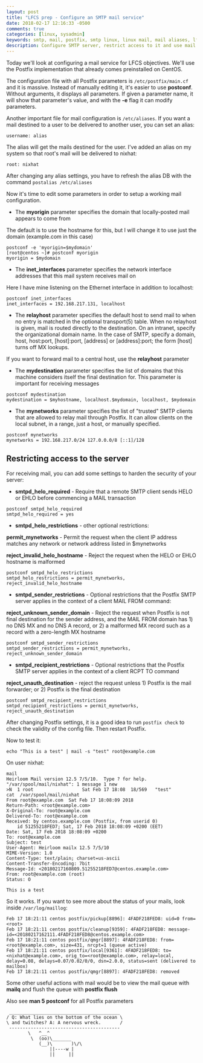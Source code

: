 ```yaml
---
layout: post
title: "LFCS prep - Configure an SMTP mail service"
date: 2018-02-17 12:16:33 -0500
comments: true
categories: [linux, sysadmin]
keywords: smtp, mail, postfix, smtp linux, linux mail, mail aliases, lfcs, rhcsa, lfcsa
description: Configure SMTP server, restrict access to it and use mail aliases
---
```


Today we'll look at configuring a mail service for LFCS objectives. We'll use the Postfix implementation that already comes preinstalled  on CentOS.

<!-- more -->

The configuration file with all Postfix parameters is <code>/etc/postfix/main.cf</code> and it is massive. Instead of manually editing it, it's easier to use **postconf**. Without arguments, it displays all parameters. If given a parameter name, it will show that parameter's value, and with the **-e** flag it can modify parameters.

Another important file for mail configuration is <code>/etc/aliases</code>. If you want a mail destined to a user to be delivered to another user, you can set an alias:

``` 
username: alias 
```

The alias will get the mails destined for the user. I've added an alias on my system so that root's mail will be delivered to nixhat:

``` 
root: nixhat
```

After changing any alias settings, you have to refresh the alias DB with the command <code>postalias /etc/aliases</code>

Now it's time to edit some parameters in order to setup a working mail configuration. 

* The **myorigin** parameter specifies the domain that locally-posted mail appears to come from 

The default is to use the hostname for this, but I will change it to use just the domain (example.com in this case)

``` 
postconf -e 'myorigin=$mydomain'
[root@centos ~]# postconf myorigin
myorigin = $mydomain
```

* The **inet_interfaces** parameter specifies the network interface addresses that this mail system receives mail on

Here I have mine listening on the Ethernet interface in addition to localhost:

``` 
postconf inet_interfaces
inet_interfaces = 192.168.217.131, localhost
```

* The **relayhost** parameter specifies the default host to send mail to when no entry is matched in the optional transport(5) table. When no relayhost is given, mail is routed directly to the destination. On an intranet, specify the organizational domain name. In the case of SMTP, specify a domain, host, host:port, [host]:port, [address] or [address]:port; the form [host] turns off MX lookups.

If you want to forward mail to a central host, use the **relayhost** parameter

* The **mydestination** parameter specifies the list of domains that this machine considers itself the final destination for. This parameter is important for receiving messages 

``` 
postconf mydestination
mydestination = $myhostname, localhost.$mydomain, localhost, $mydomain
```

* The **mynetworks** parameter specifies the list of "trusted" SMTP clients that are allowed to relay mail through Postfix. It can allow clients on the local subnet, in a range, just a host, or manually specified.

``` 
postconf mynetworks
mynetworks = 192.168.217.0/24 127.0.0.0/8 [::1]/128
```

## Restricting access to the server 

For receiving mail, you can add some settings to harden the security of your server:

* **smtpd_helo_required** - Require that a remote SMTP client sends HELO or EHLO before commencing a MAIL transaction

``` 
postconf smtpd_helo_required
smtpd_helo_required = yes
```

* **smtpd_helo_restrictions** - other optional restrictions: 

**permit_mynetworks** - Permit the request when the client IP address matches any network or network address listed in $mynetworks

 **reject_invalid_helo_hostname** - Reject the request when the HELO or EHLO hostname is malformed

``` 
postconf smtpd_helo_restrictions
smtpd_helo_restrictions = permit_mynetworks, reject_invalid_helo_hostname
```

* **smtpd_sender_restrictions** - Optional restrictions that the Postfix SMTP server applies in the context of a client MAIL FROM command:

**reject_unknown_sender_domain** - Reject the request when Postfix is not final destination for the sender address, and the MAIL FROM domain has 1) no DNS MX and no DNS A record, or 2) a malformed MX record such as a record with a zero-length MX hostname

``` 
postconf smtpd_sender_restrictions
smtpd_sender_restrictions = permit_mynetworks, reject_unknown_sender_domain
```

* **smtpd_recipient_restrictions** - Optional restrictions that the Postfix SMTP server applies in the context of a client RCPT TO command

**reject_unauth_destination** - reject the request unless 1) Postfix is the mail forwarder; or 2) Postfix is the final destination 

``` 
postconf smtpd_recipient_restrictions
smtpd_recipient_restrictions = permit_mynetworks, reject_unauth_destination
```

After changing Postfix settings, it is a good idea to run <code>postfix check</code> to check the validity of the config file. Then restart Postfix. 

Now to test it:

``` 
echo "This is a test" | mail -s "test" root@example.com
```

On user nixhat:

``` 
mail
Heirloom Mail version 12.5 7/5/10.  Type ? for help.
"/var/spool/mail/nixhat": 1 message 1 new
>N  1 root                  Sat Feb 17 18:08  18/569   "test"
cat  /var/spool/mail/nixhat
From root@example.com  Sat Feb 17 18:08:09 2018
Return-Path: <root@example.com>
X-Original-To: root@example.com
Delivered-To: root@example.com
Received: by centos.example.com (Postfix, from userid 0)
	id 51255218FED7; Sat, 17 Feb 2018 18:08:09 +0200 (EET)
Date: Sat, 17 Feb 2018 18:08:09 +0200
To: root@example.com
Subject: test
User-Agent: Heirloom mailx 12.5 7/5/10
MIME-Version: 1.0
Content-Type: text/plain; charset=us-ascii
Content-Transfer-Encoding: 7bit
Message-Id: <20180217160809.51255218FED7@centos.example.com>
From: root@example.com (root)
Status: O

This is a test
```

So it works. If you want to see more about the status of your mails, look inside <code>/var/log/maillog</code>:

``` 
Feb 17 18:21:11 centos postfix/pickup[8896]: 4FADF218FED8: uid=0 from=<root>
Feb 17 18:21:11 centos postfix/cleanup[9359]: 4FADF218FED8: message-id=<20180217162111.4FADF218FED8@centos.example.com>
Feb 17 18:21:11 centos postfix/qmgr[8897]: 4FADF218FED8: from=<root@example.com>, size=431, nrcpt=1 (queue active)
Feb 17 18:21:11 centos postfix/local[9361]: 4FADF218FED8: to=<nixhat@example.com>, orig_to=<root@example.com>, relay=local, delay=0.08, delays=0.07/0.02/0/0, dsn=2.0.0, status=sent (delivered to mailbox)
Feb 17 18:21:11 centos postfix/qmgr[8897]: 4FADF218FED8: removed
```

Some other useful actions with mail would be to view the mail queue with **mailq** and flush the queue with **postfix flush**

Also see **man 5 postconf** for all Postfix parameters

``` 
 _________________________________________
/ Q: What lies on the bottom of the ocean \
\ and twitches? A: A nervous wreck.       /
 -----------------------------------------
        \   ^__^
         \  (oo)\_______
            (__)\       )\/\
                ||----w |
                ||     ||
```
